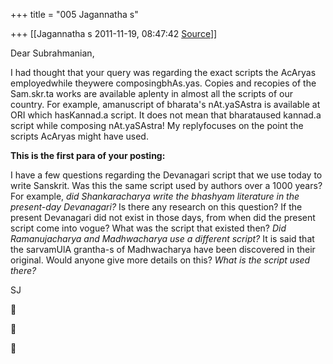 +++
title = "005 Jagannatha s"

+++
[[Jagannatha s	2011-11-19, 08:47:42 [Source](https://groups.google.com/g/bvparishat/c/YtVAt-o1RgM)]]



Dear Subrahmanian,



I had thought that your query was regarding the exact scripts the
AcAryas employedwhile theywere composingbhAs.yas. Copies and recopies of the Sam.skr.ta works are available aplenty in almost all the scripts of our country. For example, amanuscript of bharata's nAt.yaSAstra is available at ORI which hasKannad.a script. It does not mean that bharataused kannad.a script while composing nAt.yaSAstra!
My replyfocuses on the point the scripts AcAryas might have used.



**This is the first para of your posting:**



I have a few questions regarding the Devanagari script that we use today to write Sanskrit. Was this the same script used by authors over a 1000 years? For example, *did Shankaracharya write the bhashyam literature in the present-day Devanagari?* Is there any research on this question? If the present Devanagari did not exist in those days, from when did the present script come into vogue? What was the script that existed then? *Did Ramanujacharya and Madhwacharya use a different script?* It is said that the sarvamUlA grantha-s of Madhwacharya have been discovered in their original. Would anyone give more details on this? *What is the script used there?*  
  

SJ







